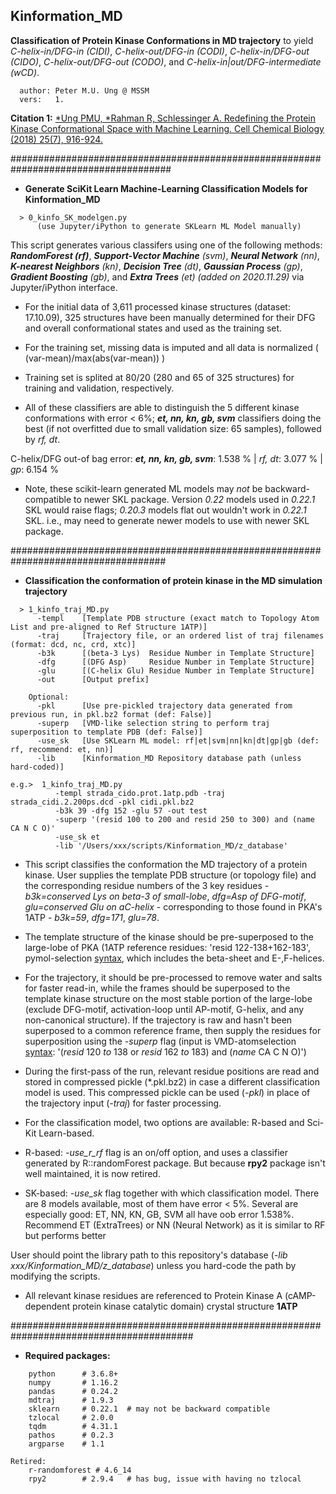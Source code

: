 ## Kinformation_MD

**Classification of Protein Kinase Conformations in MD trajectory** to yield _C-helix-in/DFG-in (CIDI)_, _C-helix-out/DFG-in (CODI)_, _C-helix-in/DFG-out (CIDO)_, _C-helix-out/DFG-out (CODO)_, and _C-helix-in|out/DFG-intermediate (wCD)_.

```
  author: Peter M.U. Ung @ MSSM
  vers:   1.
```

__Citation 1:__ [\*Ung PMU, \*Rahman R, Schlessinger A. Redefining the Protein Kinase Conformational Space with Machine Learning. Cell Chemical Biology (2018) 25(7), 916-924.](https://doi.org/10.1016/j.chembiol.2018.05.002)

#####################################################################################
- **Generate SciKit Learn Machine-Learning Classification Models for Kinformation_MD**

```
  > 0_kinfo_SK_modelgen.py
      (use Jupyter/iPython to generate SKLearn ML Model manually)
```

This script generates various classifers using one of the following methods: _**RandomForest (rf)**_, _**Support-Vector Machine** (svm)_, _**Neural Network** (nn)_, _**K-nearest Neighbors** (kn)_, _**Decision Tree** (dt)_, _**Gaussian Process** (gp)_, _**Gradient Boosting** (gb)_, and _**Extra Trees** (et)_ _(added on 2020.11.29)_ via Jupyter/iPython interface.

- For the initial data of 3,611 processed kinase structures (dataset: 17.10.09), 325 structures have been manually determined for their DFG and overall conformational states and used as the training set.
- For the training set, missing data is imputed and all data is normalized ( (var-mean)/max(abs(var-mean)) )
- Training set is splited at 80/20 (280 and 65 of 325 structures) for training and validation, respectively.

- All of these classifiers are able to distinguish the 5 different kinase conformations with error < 6%; **_et, nn, kn, gb, svm_** classifiers doing the best (if not overfitted due to small validation size: 65 samples), followed by _rf, dt_.

C-helix/DFG out-of bag error:
_**et, nn, kn, gb, svm**_:   1.538 % | 
_rf, dt_:       3.077 % | 
_gp_:           6.154 %

- Note, these scikit-learn generated ML models may _not_ be backward-compatible to newer SKL package. Version _0.22_ models used in _0.22.1_ SKL would raise flags; _0.20.3_ models flat out wouldn't work in _0.22.1_ SKL. i.e., may need to generate newer models to use with newer SKL package.

####################################################################################
- **Classification the conformation of protein kinase in the MD simulation trajectory**

```
  > 1_kinfo_traj_MD.py
      -templ    [Template PDB structure (exact match to Topology Atom List and pre-aligned to Ref Structure 1ATP)]
      -traj     [Trajectory file, or an ordered list of traj filenames (format: dcd, nc, crd, xtc)]
      -b3k      [(beta-3 Lys)  Residue Number in Template Structure]
      -dfg      [(DFG Asp)     Residue Number in Template Structure]
      -glu      [(C-helix Glu) Residue Number in Template Structure]
      -out      [Output prefix]
      
    Optional:
      -pkl      [Use pre-pickled trajectory data generated from previous run, in pkl.bz2 format (def: False)]
      -superp   [VMD-like selection string to perform traj superposition to template PDB (def: False)]
      -use_sk   [Use SKLearn ML model: rf|et|svm|nn|kn|dt|gp|gb (def: rf, recommend: et, nn)]
      -lib      [Kinformation_MD Repository database path (unless hard-coded)]
      
e.g.>  1_kinfo_traj_MD.py
          -templ strada_cido.prot.1atp.pdb -traj strada_cidi.2.200ps.dcd -pkl cidi.pkl.bz2
          -b3k 39 -dfg 152 -glu 57 -out test
          -superp '(resid 100 to 200 and resid 250 to 300) and (name CA N C O)'
          -use_sk et
          -lib '/Users/xxx/scripts/Kinformation_MD/z_database'
```

- This script classifies the conformation the MD trajectory of a protein kinase. User supplies the template PDB structure (or topology file) and the corresponding residue numbers of the 3 key residues - _b3k=conserved Lys on beta-3 of small-lobe_, _dfg=Asp of DFG-motif_, _glu=conserved Glu on aC-helix_ - corresponding to those found in PKA's 1ATP - _b3k=59_, _dfg=171_, _glu=78_.

- The template structure of the kinase should be pre-superposed to the large-lobe of PKA (1ATP reference residues: 'resid 122-138+162-183', pymol-selection [syntax](https://pymol.org/dokuwiki/?id=selection), which includes the beta-sheet and E-,F-helices. 

- For the trajectory, it should be pre-processed to remove water and salts for faster read-in, while the frames should be superposed to the template kinase structure on the most stable portion of the large-lobe (exclude DFG-motif, activation-loop until AP-motif, G-helix, and any non-canonical structure). If the trajectory is raw and hasn't been superposed to a common reference frame, then supply the residues for superposition using the _-superp_ flag (input is VMD-atomselection [syntax](https://www.ks.uiuc.edu/Research/vmd/vmd-1.2/ug/vmdug_node137.html): '(_resid_ 120 _to_ 138 or _resid_ 162 _to_ 183) and (_name_ CA C N O)')

- During the first-pass of the run, relevant residue positions are read and stored in compressed pickle (\*.pkl.bz2) in case a different classification model is used. This compressed pickle can be used (_-pkl_) in place of the trajectory input (_-traj_) for faster processing.

- For the classification model, two options are available: R-based and Sci-Kit Learn-based. 
- R-based:  *-use_r_rf* flag is an on/off option, and uses a classifier generated by R::randomForest package. But because **rpy2** package isn't well maintained, it is now retired.
- SK-based: *-use_sk* flag together with which classification model. There are 8 models available, most of them have error < 5%. Several are especially good: ET, NN, KN, GB, SVM all have oob error 1.538%. Recommend ET (ExtraTrees) or NN (Neural Network) as it is similar to RF but performs better

User should point the library path to this repository's database (*-lib xxx/Kinformation_MD/z_database*) unless you hard-code the path by modifying the scripts.

* All relevant kinase residues are referenced to Protein Kinase A (cAMP-dependent protein kinase catalytic domain) crystal structure __1ATP__

#########################################################################################
- **Required packages:**
```
    python      # 3.6.8+
    numpy       # 1.16.2
    pandas      # 0.24.2
    mdtraj      # 1.9.3
    sklearn     # 0.22.1  # may not be backward compatible
    tzlocal     # 2.0.0
    tqdm        # 4.31.1
    pathos      # 0.2.3
    argparse    # 1.1 

Retired:
    r-randomforest # 4.6_14
    rpy2        # 2.9.4	  # has bug, issue with having no tzlocal

```

